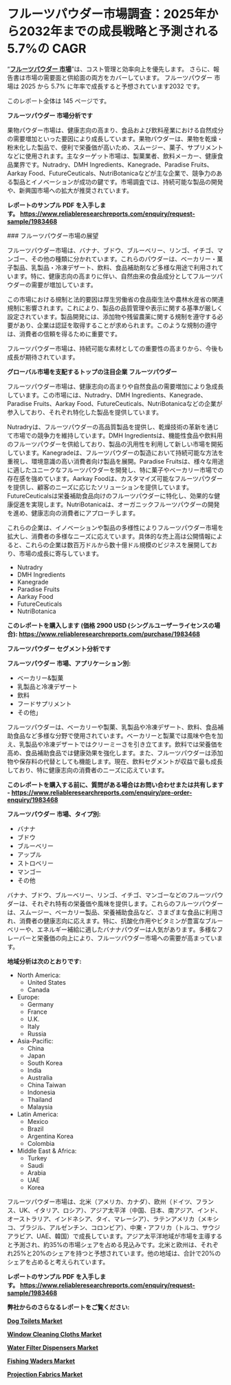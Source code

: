<p><h1>フルーツパウダー市場調査：2025年から2032年までの成長戦略と予測される5.7%の CAGR</h1></p><p>&ldquo;<strong><a href="https://www.reliableresearchreports.com/fruit-powders-r1983468?utm_campaign=107&utm_medium=9&utm_source=Github&utm_content=ia&utm_term=05042025&utm_id=fruit-powders">フルーツパウダー 市場</a></strong>&rdquo;は、コスト管理と効率向上を優先します。 さらに、報告書は市場の需要面と供給面の両方をカバーしています。 フルーツパウダー 市場は 2025 から 5.7% に年率で成長すると予想されています2032 です。</p>
<p>このレポート全体は 145 ページです。</p>
<p><strong>フルーツパウダー 市場分析です</strong></p>
<p><p>果物パウダー市場は、健康志向の高まり、食品および飲料産業における自然成分の需要増加といった要因により成長しています。果物パウダーは、果物を乾燥・粉末化した製品で、便利で栄養価が高いため、スムージー、菓子、サプリメントなどに使用されます。主なターゲット市場は、製菓業者、飲料メーカー、健康食品業界です。Nutradry、DMH Ingredients、Kanegrade、Paradise Fruits、Aarkay Food、FutureCeuticals、NutriBotanicaなどが主な企業で、競争力のある製品とイノベーションが成功の鍵です。市場調査では、持続可能な製品の開発や、新興国市場への拡大が推奨されています。</p></p>
<p><strong>レポートのサンプル PDF を入手します。&nbsp;<a href="https://www.reliableresearchreports.com/enquiry/request-sample/1983468?utm_campaign=107&utm_medium=9&utm_source=Github&utm_content=ia&utm_term=05042025&utm_id=fruit-powders">https://www.reliableresearchreports.com/enquiry/request-sample/1983468</a></strong></p>
<p><p>### フルーツパウダー市場の展望</p><p>フルーツパウダー市場は、バナナ、ブドウ、ブルーベリー、リンゴ、イチゴ、マンゴー、その他の種類に分かれています。これらのパウダーは、ベーカリー・菓子製品、乳製品・冷凍デザート、飲料、食品補助剤など多様な用途で利用されています。特に、健康志向の高まりに伴い、自然由来の食品成分としてフルーツパウダーの需要が増加しています。</p><p>この市場における規制と法的要因は厚生労働省の食品衛生法や農林水産省の関連規制に影響されます。これにより、製品の品質管理や表示に関する基準が厳しく設定されています。製品開発には、添加物や残留農薬に関する規制を遵守する必要があり、企業は認証を取得することが求められます。このような規制の遵守は、消費者の信頼を得るために重要です。</p><p>フルーツパウダー市場は、持続可能な素材としての重要性の高まりから、今後も成長が期待されています。</p></p>
<p><strong>グローバル市場を支配するトップの注目企業 フルーツパウダー</strong></p>
<p><p>フルーツパウダー市場は、健康志向の高まりや自然食品の需要増加により急成長しています。この市場には、Nutradry、DMH Ingredients、Kanegrade、Paradise Fruits、Aarkay Food、FutureCeuticals、NutriBotanicaなどの企業が参入しており、それぞれ特化した製品を提供しています。</p><p>Nutradryは、フルーツパウダーの高品質製品を提供し、乾燥技術の革新を通じて市場での競争力を維持しています。DMH Ingredientsは、機能性食品や飲料用のフルーツパウダーを供給しており、製品の汎用性を利用して新しい市場を開拓しています。Kanegradeは、フルーツパウダーの製造において持続可能な方法を重視し、環境意識の高い消費者向け製品を展開。Paradise Fruitsは、様々な用途に適したユニークなフルーツパウダーを開発し、特に菓子やベーカリー市場での存在感を強めています。Aarkay Foodは、カスタマイズ可能なフルーツパウダーを提供し、顧客のニーズに応じたソリューションを提供しています。FutureCeuticalsは栄養補助食品向けのフルーツパウダーに特化し、効果的な健康促進を実現します。NutriBotanicaは、オーガニックフルーツパウダーの開発を進め、健康志向の消費者にアプローチします。</p><p>これらの企業は、イノベーションや製品の多様性によりフルーツパウダー市場を拡大し、消費者の多様なニーズに応えています。具体的な売上高は公開情報によると、これらの企業は数百万ドルから数十億ドル規模のビジネスを展開しており、市場の成長に寄与しています。</p></p>
<p><ul><li>Nutradry</li><li>DMH Ingredients</li><li>Kanegrade</li><li>Paradise Fruits</li><li>Aarkay Food</li><li>FutureCeuticals</li><li>NutriBotanica</li></ul></p>
<p><strong>このレポートを購入します (価格 2900 USD (シングルユーザーライセンスの場合):&nbsp;<a href="https://www.reliableresearchreports.com/purchase/1983468?utm_campaign=107&utm_medium=9&utm_source=Github&utm_content=ia&utm_term=05042025&utm_id=fruit-powders">https://www.reliableresearchreports.com/purchase/1983468</a></strong></p>
<p><strong>フルーツパウダー セグメント分析です</strong></p>
<p><strong>フルーツパウダー 市場、アプリケーション別:</strong></p>
<p><ul><li>ベーカリー&製菓</li><li>乳製品と冷凍デザート</li><li>飲料</li><li>フードサプリメント</li><li>その他」</li></ul></p>
<p><p>フルーツパウダーは、ベーカリーや製菓、乳製品や冷凍デザート、飲料、食品補助食品など多様な分野で使用されています。ベーカリーと製菓では風味や色を加え、乳製品や冷凍デザートではクリーミーさを引き立てます。飲料では栄養価を高め、食品補助食品では健康効果を強化します。また、フルーツパウダーは添加物や保存料の代替としても機能します。現在、飲料セグメントが収益で最も成長しており、特に健康志向の消費者のニーズに応えています。</p></p>
<p><strong>このレポートを購入する前に、質問がある場合はお問い合わせまたは共有します - <a href="https://www.reliableresearchreports.com/enquiry/pre-order-enquiry/1983468?utm_campaign=107&utm_medium=9&utm_source=Github&utm_content=ia&utm_term=05042025&utm_id=fruit-powders">https://www.reliableresearchreports.com/enquiry/pre-order-enquiry/1983468</a></strong></p>
<p><strong>フルーツパウダー 市場、タイプ別:</strong></p>
<p><ul><li>バナナ</li><li>ブドウ</li><li>ブルーベリー</li><li>アップル</li><li>ストロベリー</li><li>マンゴー</li><li>その他</li></ul></p>
<p><p>バナナ、ブドウ、ブルーベリー、リンゴ、イチゴ、マンゴーなどのフルーツパウダーは、それぞれ特有の栄養価や風味を提供します。これらのフルーツパウダーは、スムージー、ベーカリー製品、栄養補助食品など、さまざまな食品に利用され、消費者の健康志向に応えます。特に、抗酸化作用やビタミンが豊富なブルーベリーや、エネルギー補給に適したバナナパウダーは人気があります。多様なフレーバーと栄養価の向上により、フルーツパウダー市場への需要が高まっています。</p></p>
<p><strong>地域分析は次のとおりです:</strong></p>
<p><ul>
    <li>
        North America:
        <ul>
            <li>United States</li>
            <li>Canada</li>
        </ul>
    </li>
    <li>
        Europe:
        <ul>
            <li>Germany</li>
            <li>France</li>
            <li>U.K.</li>
            <li>Italy</li>
            <li>Russia</li>
        </ul>
    </li>
    <li>
        Asia-Pacific:
        <ul>
            <li>China</li>
            <li>Japan</li>
            <li>South Korea</li>
            <li>India</li>
            <li>Australia</li>
            <li>China Taiwan</li>
            <li>Indonesia</li>
            <li>Thailand</li>
            <li>Malaysia</li>
        </ul>
    </li>
    <li>
        Latin America:
        <ul>
            <li>Mexico</li>
            <li>Brazil</li>
            <li>Argentina Korea</li>
            <li>Colombia</li>
        </ul>
    </li>
    <li>
        Middle East & Africa:
        <ul>
            <li>Turkey</li>
            <li>Saudi</li>
            <li>Arabia</li>
            <li>UAE</li>
            <li>Korea</li>
        </ul>
    </li>
    </ul></p>
<p><p>フルーツパウダー市場は、北米（アメリカ、カナダ）、欧州（ドイツ、フランス、UK、イタリア、ロシア）、アジア太平洋（中国、日本、南アジア、インド、オーストラリア、インドネシア、タイ、マレーシア）、ラテンアメリカ（メキシコ、ブラジル、アルゼンチン、コロンビア）、中東・アフリカ（トルコ、サウジアラビア、UAE、韓国）で成長しています。アジア太平洋地域が市場を主導すると予測され、約35%の市場シェアを占める見込みです。北米と欧州は、それぞれ25%と20%のシェアを持つと予想されています。他の地域は、合計で20%のシェアを占めると考えられています。</p></p>
<p><strong>レポートのサンプル PDF を入手します。&nbsp;<a href="https://www.reliableresearchreports.com/enquiry/request-sample/1983468?utm_campaign=107&utm_medium=9&utm_source=Github&utm_content=ia&utm_term=05042025&utm_id=fruit-powders">https://www.reliableresearchreports.com/enquiry/request-sample/1983468</a></strong></p>
<p><strong></strong></p>
<p><strong></strong></p>
<p><strong></strong></p>
<p><strong></strong></p>
<p><strong>弊社からのさらなるレポートをご覧ください:</strong></p>
<p><strong><p><a href="https://github.com/jugutstam/Market-Research-Report-List-1/blob/main/dog-toilets-market.md?utm_campaign=107&utm_medium=9&utm_source=Github&utm_content=ia&utm_term=05042025&utm_id=fruit-powders">Dog Toilets Market</a></p><p><a href="https://github.com/moratronak3q/Market-Research-Report-List-1/blob/main/window-cleaning-cloths-market.md?utm_campaign=107&utm_medium=9&utm_source=Github&utm_content=ia&utm_term=05042025&utm_id=fruit-powders">Window Cleaning Cloths Market</a></p><p><a href="https://github.com/reahmmunises/Market-Research-Report-List-1/blob/main/water-filter-dispensers-market.md?utm_campaign=107&utm_medium=9&utm_source=Github&utm_content=ia&utm_term=05042025&utm_id=fruit-powders">Water Filter Dispensers Market</a></p><p><a href="https://github.com/pilukypalis/Market-Research-Report-List-1/blob/main/fishing-waders-market.md?utm_campaign=107&utm_medium=9&utm_source=Github&utm_content=ia&utm_term=05042025&utm_id=fruit-powders">Fishing Waders Market</a></p><p><a href="https://github.com/zakkistuey/Market-Research-Report-List-1/blob/main/projection-fabrics-market.md?utm_campaign=107&utm_medium=9&utm_source=Github&utm_content=ia&utm_term=05042025&utm_id=fruit-powders">Projection Fabrics Market</a></p></strong></p>